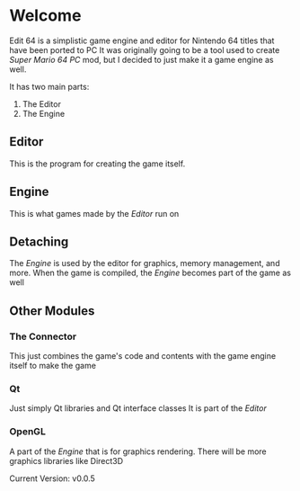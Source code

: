 # Welcome

Edit 64 is a simplistic game engine and editor for Nintendo 64 titles that have been ported to PC
It was originally going to be a tool used to create *Super Mario 64 PC* mod, but I decided to just make it a game engine as well.

It has two main parts:
1. The Editor
2. The Engine

## Editor
This is the program for creating the game itself.

## Engine
This is what games made by the *Editor* run on

## Detaching
The *Engine* is used by the editor for graphics, memory management, and more.
When the game is compiled, the *Engine* becomes part of the game as well


## Other Modules

### The Connector
This just combines the game's code and contents with the game engine itself to make the game

### Qt
Just simply Qt libraries and Qt interface classes
It is part of the *Editor*

### OpenGL
A part of the *Engine* that is for graphics rendering.
There will be more graphics libraries like Direct3D


Current Version: v0.0.5
